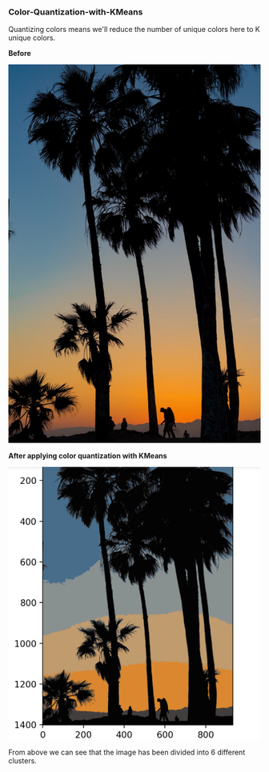 ### Color-Quantization-with-KMeans

Quantizing colors means we'll reduce the number of unique colors here to K unique colors.

**Before**

![](https://github.com/pradeepsuyal/Color-Quantization-with-KMeans/blob/main/1-palm_trees.jpg)

**After applying color quantization with KMeans**

![](https://github.com/pradeepsuyal/Color-Quantization-with-KMeans/blob/main/3-after%20color%20quantization.png)

From above we can see that the image has been divided into 6 different clusters.

